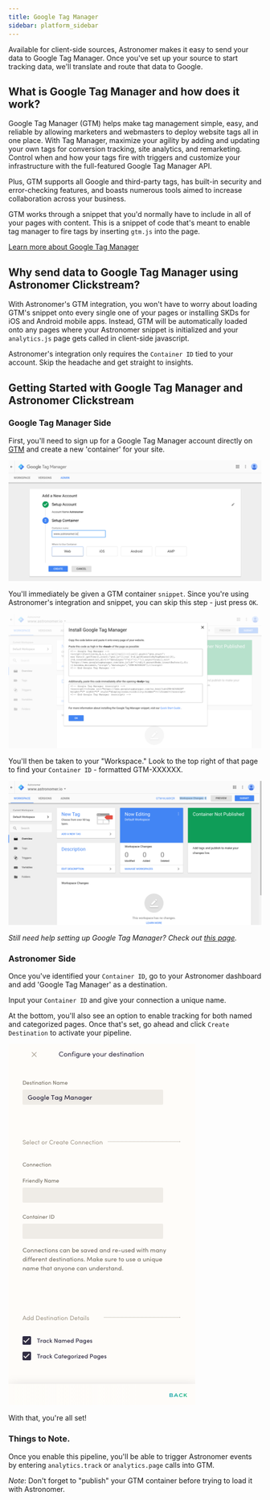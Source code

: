 ```yaml
---
title: Google Tag Manager
sidebar: platform_sidebar
---
```


Available for client-side sources, Astronomer makes it easy to send your data to Google Tag Manager. Once you've set up your source to start tracking data, we'll translate and route that data to Google.

## What is Google Tag Manager and how does it work?

Google Tag Manager (GTM) helps make tag management simple, easy, and reliable by allowing marketers and webmasters to deploy website tags all in one place. With Tag Manager, maximize your agility by adding and updating your own tags for conversion tracking, site analytics, and remarketing. Control when and how your tags fire with triggers and customize your infrastructure with the full-featured Google Tag Manager API. 

Plus, GTM supports all Google and third-party tags, has built-in security and error-checking features, and boasts numerous tools aimed to increase collaboration across your business. 

GTM works through a snippet that you'd normally have to include in all of your pages with content. This is a snippet of code that's meant to enable tag manager to fire tags by inserting `gtm.js` into the page.

[Learn more about Google Tag Manager](https://www.google.com/analytics/tag-manager/)

## Why send data to Google Tag Manager using Astronomer Clickstream?

With Astronomer's GTM integration, you won't have to worry about loading GTM's snippet onto every single one of your pages or installing SKDs for iOS and Android mobile apps. Instead, GTM will be automatically loaded onto any pages where your Astronomer snippet is initialized and your `analytics.js` page gets called in client-side javascript. 

Astronomer's integration only requires the `Container ID` tied to your account. Skip the headache and get straight to insights. 


## Getting Started with Google Tag Manager and Astronomer Clickstream

### Google Tag Manager Side 

First, you'll need to sign up for a Google Tag Manager account directly on [GTM](https://www.google.com/analytics/tag-manager/) and create a new 'container' for your site. 

![google-tagmanager1](../../../images/google-tagmanager1.png)

You'll immediately be given a GTM container `snippet`. Since you're using Astronomer's integration and snippet, you can skip this step - just press `OK`. 

![google-tagmanager2](../../../images/google-tagmanager2.png)


You'll then be taken to your "Workspace." Look to the top right of that page to find your `Container ID` - formatted GTM-XXXXXX.

![google-tagmanager3](../../../images/google-tagmanager3.png)

*Still need help setting up Google Tag Manager? Check out [this page](https://support.google.com/tagmanager/answer/6103696?hl=en).*

### Astronomer Side 

Once you've identified your `Container ID`, go to your Astronomer dashboard and add 'Google Tag Manager' as a destination. 

Input your `Container ID` and give your connection a unique name. 

At the bottom, you'll also see an option to enable tracking for both named and categorized pages. Once that's set, go ahead and click `Create Destination` to activate your pipeline. 

![google-tagmanager4](../../../images/google-tagmanager4.png)

With that, you're all set!

### Things to Note. 

Once you enable this pipeline, you'll be able to trigger Astronomer events by entering `analytics.track` or `analytics.page` calls into GTM. 

*Note*: Don't forget to "publish" your GTM container before trying to load it with Astronomer. 


